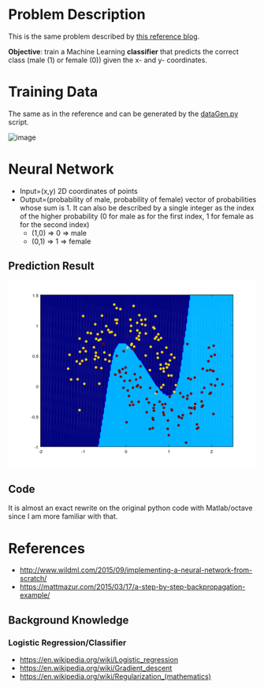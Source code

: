 # Problem Description

This is the same problem described by [this reference blog](http://www.wildml.com/2015/09/implementing-a-neural-network-from-scratch/).

**Objective**: train a Machine Learning **classifier** that predicts the correct class (male (1) or female (0)) given the x- and y- coordinates.

# Training Data

The same as in the reference and can be generated by the [dataGen.py](dataset/dataGen.py) script.

![image](http://d3kbpzbmcynnmx.cloudfront.net/wp-content/uploads/2015/09/nn-from-scratch-dataset.png)

# Neural Network

* Input=(x,y) 2D coordinates of points
* Output=(probability of male, probability of female) vector of probabilities whose sum is 1. It can also be described by a single integer as the index of the higher probability (0 for male as for the first index, 1 for female as for the second index)
  * (1,0) => 0 => male
  * (0,1) => 1 => female

## Prediction Result

![image](src/prediction.png)

## Code

It is almost an exact rewrite on the original python code with Matlab/octave since I am more familiar with that.

# References

* http://www.wildml.com/2015/09/implementing-a-neural-network-from-scratch/
* https://mattmazur.com/2015/03/17/a-step-by-step-backpropagation-example/

## Background Knowledge

### Logistic Regression/Classifier

* https://en.wikipedia.org/wiki/Logistic_regression
* https://en.wikipedia.org/wiki/Gradient_descent
* https://en.wikipedia.org/wiki/Regularization_(mathematics)
